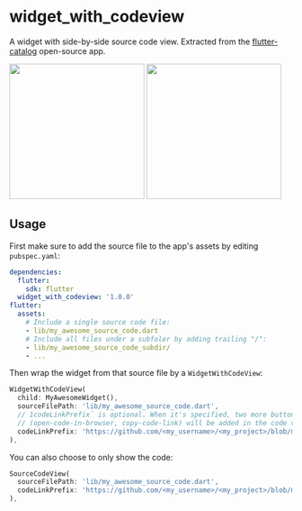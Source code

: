 # widget_with_codeview

A widget with side-by-side source code view. Extracted from the
[flutter-catalog](https://github.com/X-Wei/flutter_catalog/) open-source app.

<img src="https://github.com/X-Wei/flutter_catalog/blob/master/screenshots/Screenshot_1541613193.png?raw=true" width="240px" />
<img src="https://github.com/X-Wei/flutter_catalog/blob/master/screenshots/Screenshot_1541613197.png?raw=true" width="240px" />

## Usage

First make sure to add the source file to the app's assets by editing `pubspec.yaml`:

```yaml
dependencies:
  flutter:
    sdk: flutter
  widget_with_codeview: '1.0.0'
flutter:
  assets:
    # Include a single source code file:
    - lib/my_awesome_source_code.dart
    # Include all files under a subfoler by adding trailing "/":
    - lib/my_awesome_source_code_subdir/
    - ...
```

Then wrap the widget from that source file by a `WidgetWithCodeView`:

```dart
WidgetWithCodeView(
  child: MyAwesomeWidget(),
  sourceFilePath: 'lib/my_awesome_source_code.dart',
  // 1codeLinkPrefix` is optional. When it's specified, two more buttons
  // (open-code-in-browser, copy-code-link) will be added in the code view.
  codeLinkPrefix: 'https://github.com/<my_username>/<my_project>/blob/master/',
),
```

You can also choose to only show the code:

```dart
SourceCodeView(
  sourceFilePath: 'lib/my_awesome_source_code.dart',
  codeLinkPrefix: 'https://github.com/<my_username>/<my_project>/blob/master/',
),
```
